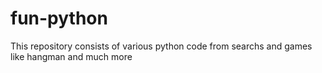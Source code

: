 # fun-python
  This repository consists of various python code from searchs and games like hangman and much more
